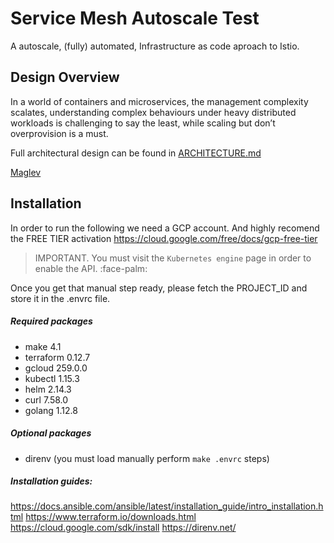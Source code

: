 # Service Mesh Autoscale Test

A autoscale, (fully) automated, Infrastructure as code aproach to Istio.

## Design Overview

In a world of containers and microservices, the management complexity scalates,
understanding complex behaviours under heavy distributed workloads is
challenging to say the least, while scaling but don’t overprovision is a must.

Full architectural design can be found in [ARCHITECTURE.md](./ARCHITECTURE.md)

[Maglev](https://ai.google/research/pubs/pub44824)

## Installation

In order to run the following we need a GCP account. And highly recomend the
FREE TIER activation
https://cloud.google.com/free/docs/gcp-free-tier

> IMPORTANT. You must visit the `Kubernetes engine` page in order to enable the
> API. :face-palm:

Once you get that manual step ready, please fetch the PROJECT_ID and store it
in the .envrc file.


##### Required packages
- make 4.1
- terraform 0.12.7
- gcloud 259.0.0
- kubectl 1.15.3
- helm 2.14.3
- curl 7.58.0
- golang 1.12.8

##### Optional packages
- direnv (you must load manually perform `make .envrc` steps)

##### Installation guides:
https://docs.ansible.com/ansible/latest/installation_guide/intro_installation.html
https://www.terraform.io/downloads.html
https://cloud.google.com/sdk/install
https://direnv.net/
